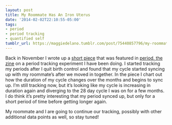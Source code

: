 ```yaml
---
layout: post
title: My Roommate Has An Iron Uterus
date: '2014-02-02T22:10:55-05:00'
tags:
- period
- period tracking
- quantified self
tumblr_url: https://maggiedelano.tumblr.com/post/75440857796/my-roommate-has-an-iron-uterus
---
```

Back in November I wrote up a [short piece](http://web.mit.edu/maggied/Public/periodthezine.png) that was featured in [period. the zine](http://blog.ameliagreenhall.com/post/period.-the-zine-released) on a period tracking experiment I have been doing. I started tracking my periods after I quit birth control and found that my cycle started syncing up with my roommate’s after we moved in together. In the piece I chart out how the duration of my cycle changes over the months and begins to sync up. I’m still tracking now, but it’s looking like my cycle is increasing in duration again and diverging to the 28 day cycle I was on for a few months. I do think it’s pretty interesting that my period synced up, but only for a short period of time before getting longer again.

My roommate and I are going to continue our tracking, possibly with other additional data points as well, so stay tuned!

